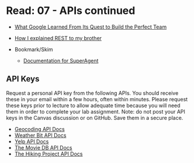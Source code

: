 # Read: 07 - APIs continued

* [What Google Learned From Its Quest to Build the Perfect Team](https://www.nytimes.com/2016/02/28/magazine/what-google-learned-from-its-quest-to-build-the-perfect-team.html)

* [How I explained REST to my brother](https://gist.github.com/brookr/5977550)

* Bookmark/Skim
  * [Documentation for SuperAgent](https://visionmedia.github.io/superagent/)

## API Keys

Request a personal API key from the following APIs. You should receive these in your email within a few hours, often within minutes. Please request these keys prior to lecture to allow adequate time because you will need them in order to complete your lab assignment. Note: do not post your API keys in the Canvas discussion or on GitHub. Save them in a secure place.

* [Geocoding API Docs](https://locationiq.com/)
* [Weather Bit API Docs](https://www.weatherbit.io/)
* [Yelp API Docs](https://www.yelp.com/developers/documentation/v3/business_search)
* [The Movie DB API Docs](https://developers.themoviedb.org/3/getting-started/introduction)
* [The Hiking Project API Docs](https://www.hikingproject.com/data)
